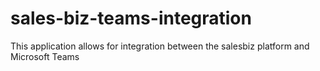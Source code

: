 # sales-biz-teams-integration
This application allows for integration between the salesbiz platform and Microsoft Teams
